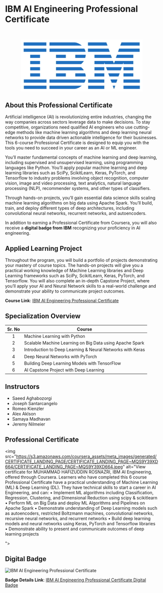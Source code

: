 # IBM AI Engineering Professional Certificate

<br>

<p align="center">
 <img src="Images/Logo/IBM-Logo.png" width="400" />
</p>


## About this Professional Certificate

Artificial intelligence (AI) is revolutionizing entire industries, changing the way companies across sectors leverage data to make decisions. To stay competitive, organizations need qualified AI engineers who use cutting-edge methods like machine learning algorithms and deep learning neural networks to provide data driven actionable intelligence for their businesses. This 6-course Professional Certificate is designed to equip you with the tools you need to succeed in your career as an AI or ML engineer.  

You’ll master fundamental concepts of machine learning and deep learning, including supervised and unsupervised learning, using programming languages like Python. You’ll apply popular machine learning and deep learning libraries such as SciPy, ScikitLearn, Keras, PyTorch, and Tensorflow to industry problems involving object recognition, computer vision, image and video processing, text analytics, natural language processing (NLP), recommender systems, and other types of classifiers.

Through hands-on projects, you’ll gain essential data science skills scaling machine learning algorithms on big data using Apache Spark. You’ll build, train, and deploy different types of deep architectures, including convolutional neural networks, recurrent networks, and autoencoders.

In addition to earning a Professional Certificate from Coursera, you will also receive a **digital badge from IBM** recognizing your proficiency in AI engineering. 

## Applied Learning Project
Throughout the program, you will build a portfolio of projects demonstrating your mastery of course topics. The hands-on projects will give you a practical working knowledge of Machine Learning libraries and Deep Learning frameworks such as SciPy, ScikitLearn, Keras, PyTorch, and Tensorflow. You will also complete an in-depth Capstone Project, where you’ll apply your AI and Neural Network skills to a real-world challenge and demonstrate your ability to communicate project outcomes. 

**Course Link**: [IBM AI Engineering Professional Certificate](https://www.coursera.org/professional-certificates/ai-engineer)

## Specialization Overview

| Sr. No | Course                                                        |
|:------:|---------------------------------------------------------------|
|    1   | Machine Learning with Python                                  |
|    2   | Scalable Machine Learning on Big Data using Apache Spark      |
|    3   | Introduction to Deep Learning & Neural Networks with Keras    |
|    4   | Deep Neural Networks with PyTorch                             |
|    5   | Building Deep Learning Models with TensorFlow                 |
|    6   | AI Capstone Project with Deep Learning                        |

## Instructors
- Saeed Aghabozorgi
- Joseph Santarcangelo
- Romeo Kienzler
- Alex Aklson
- Samaya Madhavan
- Jeremy Nilmeier

## Professional Certificate

<img src="https://s3.amazonaws.com/coursera_assets/meta_images/generated/CERTIFICATE_LANDING_PAGE/CERTIFICATE_LANDING_PAGE~MQS9Y39XD664/CERTIFICATE_LANDING_PAGE~MQS9Y39XD664.jpeg" alt="View certificate for MUHAMMAD HAFIZUDDIN  ROSNAZRI, IBM AI Engineering, offered through Coursera. Learners who have completed this 6 course Professional Certificate have a practical understanding of Machine Learning (ML) &amp; Deep Learning (DL). They have technical skills to start a career in AI Engineering, and can:
•	Implement ML algorithms including Classification, Regression, Clustering, and Dimensional Reduction using scipy &amp; scikitlearn
•	Perform ML on Big Data and deploy ML Algorithms and Pipelines on Apache Spark
•	Demonstrate understanding of Deep Learning models such as autoencoders, restricted Boltzmann machines,  convolutional networks, recursive neural networks, and recurrent networks
•	Build deep learning models and neural networks using Keras, PyTorch and Tensorflow libraries
•	Demonstrate ability to present and communicate outcomes of deep learning projects



">

## Digital Badge                     

<img class="cr-badges-full-badge__img" src="https://images.youracclaim.com/size/400x400/images/2b609053-f4fe-4171-8739-d9c1955deec4/Professional_Certificate_-_AI_Engineering.png" alt="IBM AI Engineering Professional Certificate" width="400" height="400">

**Badge Details Link**: [IBM AI Engineering Professional Certificate Digital Badge](https://www.youracclaim.com/earner/earned/badge/86cda535-5187-4745-803e-3a5ba4d0fa02)
